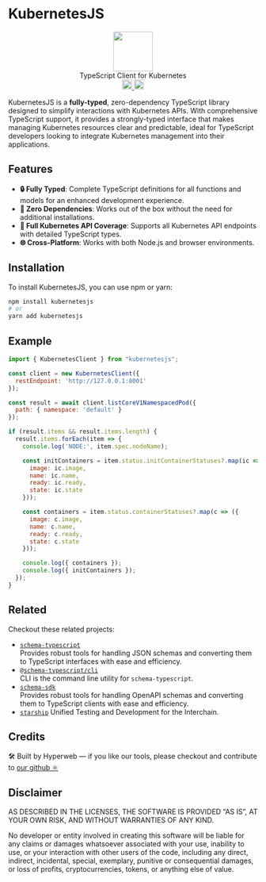 # KubernetesJS

<p align="center" width="100%">
  <img src="https://github.com/hyperweb-io/interweb-utils/assets/545047/89c743c4-be88-409f-9a77-4b02cd7fe9a4" width="80">
  <br/>
  TypeScript Client for Kubernetes
  <br />
   <a href="https://github.com/hyperweb-io/kubernetesjs/actions/workflows/ci.yml">
    <img height="20" src="https://github.com/hyperweb-io/kubernetesjs/actions/workflows/ci.yml/badge.svg"/>
  </a>
   <a href="https://github.com/hyperweb-io/kubernetesjs/blob/main/LICENSE">
    <img height="20" src="https://img.shields.io/badge/license-MIT-blue.svg"/>
  </a>
</p>


KubernetesJS is a **fully-typed**, zero-dependency TypeScript library designed to simplify interactions with Kubernetes APIs. With comprehensive TypeScript support, it provides a strongly-typed interface that makes managing Kubernetes resources clear and predictable, ideal for TypeScript developers looking to integrate Kubernetes management into their applications.

## Features

- **🔒 Fully Typed**: Complete TypeScript definitions for all functions and models for an enhanced development experience.
- **🚀 Zero Dependencies**: Works out of the box without the need for additional installations.
- **📡 Full Kubernetes API Coverage**: Supports all Kubernetes API endpoints with detailed TypeScript types.
- **🌐 Cross-Platform**: Works with both Node.js and browser environments.

## Installation

To install KubernetesJS, you can use npm or yarn:

```bash
npm install kubernetesjs
# or
yarn add kubernetesjs

```

## Example

```js
import { KubernetesClient } from "kubernetesjs";

const client = new KubernetesClient({
  restEndpoint: 'http://127.0.0.1:8001'
});

const result = await client.listCoreV1NamespacedPod({
  path: { namespace: 'default' }
});

if (result.items && result.items.length) {
  result.items.forEach(item => {
    console.log('NODE:', item.spec.nodeName);

    const initContainers = item.status.initContainerStatuses?.map(ic => ({
      image: ic.image,
      name: ic.name,
      ready: ic.ready,
      state: ic.state
    }));

    const containers = item.status.containerStatuses?.map(c => ({
      image: c.image,
      name: c.name,
      ready: c.ready,
      state: c.state
    }));

    console.log({ containers });
    console.log({ initContainers });
  });
}
```

## Related

Checkout these related projects:

* [`schema-typescript`](https://github.com/hyperweb-io/schema-typescript/tree/main/packages/schema-typescript)  
  Provides robust tools for handling JSON schemas and converting them to TypeScript interfaces with ease and efficiency.
* [`@schema-typescript/cli`](https://github.com/hyperweb-io/schema-typescript/tree/main/packages/cli)  
  CLI is the command line utility for `schema-typescript`.
* [`schema-sdk`](https://github.com/hyperweb-io/schema-typescript/tree/main/packages/schema-sdk)  
  Provides robust tools for handling OpenAPI schemas and converting them to TypeScript clients with ease and efficiency.
* [`starship`](https://github.com/hyperweb-io/starship) Unified Testing and Development for the Interchain.

## Credits

🛠 Built by Hyperweb — if you like our tools, please checkout and contribute to [our github ⚛️](https://github.com/hyperweb-io)

## Disclaimer

AS DESCRIBED IN THE LICENSES, THE SOFTWARE IS PROVIDED “AS IS”, AT YOUR OWN RISK, AND WITHOUT WARRANTIES OF ANY KIND.

No developer or entity involved in creating this software will be liable for any claims or damages whatsoever associated with your use, inability to use, or your interaction with other users of the code, including any direct, indirect, incidental, special, exemplary, punitive or consequential damages, or loss of profits, cryptocurrencies, tokens, or anything else of value.
